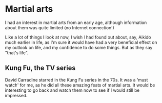 # Martial arts
I had an interest in martial arts from an early age, although information about them was quite limited (no Internet connection!)

Like a lot of things I look at now, I wish I had found out about, say, Aikido much earlier in life, as I'm sure it would have had a very beneficial effect on my outlook on life, and my confidence to do some things. But as they say "that's life".

## Kung Fu, the TV series
David Carradine starred in the Kung Fu series in the 70s. It was a 'must watch' for me, as he did all these amazing feats of martial arts. It would be interesting to go back and watch them now to see if I would still be impressed.
